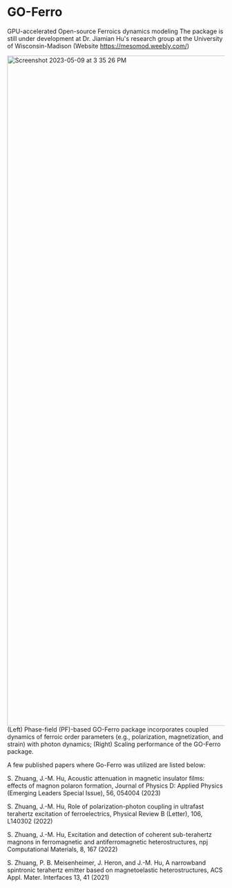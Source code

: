 # GO-Ferro
GPU-accelerated Open-source Ferroics dynamics modeling
The package is still under development at Dr. Jiamian Hu's research group at the University of Wisconsin-Madison (Website https://mesomod.weebly.com/)

<img width="1549" alt="Screenshot 2023-05-09 at 3 35 26 PM" src="https://github.com/jhu238/GO-Ferro/assets/61608812/6a1e49ed-9fe9-4ddc-a53c-142f1f09f8c6">
(Left) Phase-field (PF)-based GO-Ferro package incorporates coupled dynamics of ferroic order parameters (e.g., polarization, magnetization, and strain) with photon dynamics; (Right) Scaling performance of the GO-Ferro package.

A few published papers where Go-Ferro was utilized are listed below:

S. Zhuang, J.-M. Hu, Acoustic attenuation in magnetic insulator films: effects of magnon polaron formation, Journal of Physics D: Applied Physics (Emerging Leaders Special Issue), 56, 054004 (2023)

S. Zhuang, J.-M. Hu, Role of polarization-photon coupling in ultrafast terahertz excitation of ferroelectrics, Physical Review B (Letter), 106, L140302 (2022)

S. Zhuang, J.-M. Hu, Excitation and detection of coherent sub-terahertz magnons in ferromagnetic and antiferromagnetic heterostructures, npj Computational Materials, 8, 167 (2022)

S. Zhuang, P. B. Meisenheimer, J. Heron, and J.-M. Hu, A narrowband spintronic terahertz emitter based on magnetoelastic heterostructures, ACS Appl. Mater. Interfaces 13, 41 (2021)

